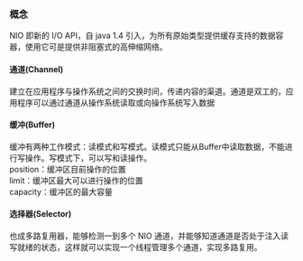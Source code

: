 ### 概念
NIO 即新的 I/O API，自 java 1.4 引入，为所有原始类型提供缓存支持的数据容器，使用它可是提供非阻塞式的高伸缩网络。

#### 通道(Channel)
建立在应用程序与操作系统之间的交换时间，传递内容的渠道。通道是双工的，应用程序可以通过通道从操作系统读取或向操作系统写入数据

#### 缓冲(Buffer)
缓冲有两种工作模式：读模式和写模式。读模式只能从Buffer中读取数据，不能进行写操作。写模式下，可以写和读操作。  
position：缓冲区目前操作的位置  
limit：缓冲区最大可以进行操作的位置  
capacity：缓冲区的最大容量

#### 选择器(Selector)
也成多路复用器，能够检测一到多个 NIO 通道，并能够知道通道是否处于注入读写就绪的状态，这样就可以实现一个线程管理多个通道，实现多路复用。

